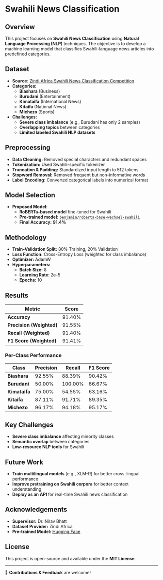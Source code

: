 # Swahili News Classification

## Overview
This project focuses on **Swahili News Classification** using **Natural Language Processing (NLP)** techniques. The objective is to develop a machine learning model that classifies Swahili-language news articles into predefined categories.

## Dataset
- **Source:** [Zindi Africa Swahili News Classification Competition](https://zindi.africa/competitions/swahili-news-classification)
- **Categories:**
  - **Biashara** (Business)
  - **Burudani** (Entertainment)
  - **Kimataifa** (International News)
  - **Kitaifa** (National News)
  - **Michezo** (Sports)
- **Challenges:**
  - **Severe class imbalance** (e.g., Burudani has only 2 samples)
  - **Overlapping topics** between categories
  - **Limited labeled Swahili NLP datasets**

## Preprocessing
- **Data Cleaning:** Removed special characters and redundant spaces
- **Tokenization:** Used Swahili-specific tokenizer
- **Truncation & Padding:** Standardized input length to 512 tokens
- **Stopword Removal:** Removed frequent but non-informative words
- **Label Encoding:** Converted categorical labels into numerical format

## Model Selection
- **Proposed Model:**
  - **RoBERTa-based model** fine-tuned for Swahili
  - **Pre-trained model:** [`benjamin/roberta-base-wechsel-swahili`](https://huggingface.co/benjamin/roberta-base-wechsel-swahili)
  - **Final Accuracy:** **91.4%**

## Methodology
- **Train-Validation Split:** 80% Training, 20% Validation
- **Loss Function:** Cross-Entropy Loss (weighted for class imbalance)
- **Optimizer:** AdamW
- **Hyperparameters:**
  - **Batch Size:** 8
  - **Learning Rate:** 2e-5
  - **Epochs:** 10

## Results
| Metric  | Score |
|---------|------|
| **Accuracy** | 91.40% |
| **Precision (Weighted)** | 91.55% |
| **Recall (Weighted)** | 91.40% |
| **F1 Score (Weighted)** | 91.41% |

### **Per-Class Performance**
| Class | Precision | Recall | F1 Score |
|-------|-----------|-----------|-----------|
| **Biashara** | 92.55% | 88.39% | 90.42% |
| **Burudani** | 50.00% | 100.00% | 66.67% |
| **Kimataifa** | 75.00% | 54.55% | 63.16% |
| **Kitaifa** | 87.11% | 91.71% | 89.35% |
| **Michezo** | 96.17% | 94.18% | 95.17% |

## Key Challenges
- **Severe class imbalance** affecting minority classes
- **Semantic overlap** between categories
- **Low-resource NLP tools** for Swahili


## Future Work
- **Train multilingual models** (e.g., XLM-R) for better cross-lingual performance
- **Improve pretraining on Swahili corpora** for better context understanding
- **Deploy as an API** for real-time Swahili news classification

## Acknowledgements
- **Supervisor:** Dr. Nirav Bhatt
- **Dataset Provider:** Zindi Africa
- **Pre-trained Model:** [Hugging Face](https://huggingface.co/benjamin/roberta-base-wechsel-swahili)

## License
This project is open-source and available under the **MIT License**.

---

🚀 **Contributions & Feedback** are welcome!
